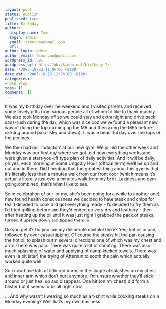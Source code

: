 ```yaml
---
layout: post
status: publish
published: true
title: Birthday
author:
  display_name: Tom
  login: admin
  email: tsmorgan@gmail.com
  url: ''
author_login: admin
author_email: tsmorgan@gmail.com
wordpress_id: 591
wordpress_url: http://ghijklmno.net/birthday-2/
date: '2003-10-22 11:06:00 +0100'
date_gmt: '2003-10-22 11:06:00 +0100'
categories:
- Old Blog
tags: []
comments: []
---
```

<p>It was my birthday over the weekend and I visited parents and received some lovely gifts from various people all of whom I&#8217;d like to thank muchly. We also took Monday off so we could stay and extra night and drive back sans-rush during the day, which was nice coz we&#8217;ve found a pleasant new way of doing the trip (coming up the M6 and then along the M65 before skirting around past Ilkley and down). It was a beautiful day over the tops of the penines.</p>

<p>We then had our &#8217;induction&#8217; at our new gym. We joined the other week and Monday was our first day where we got told how everything works and were given a start-you-off type plan of daily activities. And it will be daily, oh yes, each morning at Some Ungodly Hour (official term) we&#8217;ll be up and out and in there. Did I mention that the greatest thing about this gym is that it&#8217;s literally less than a minutes walk from our front door (which means it&#8217;s actually literally just over a minutes walk from my bed). Laziness and gym going combined, that&#8217;s what I like to see.</p>

<p>So in celebration of our (or my, she&#8217;s been going for a while to another one) new found health consciousness we decided to have steak and chips for tea. I decided to cook and got everything ready - I&#8217;d decided to fry them as I&#8217;d tried grilling before and they&#8217;d ended up very dry and leathery - then after heating up the oil until it was just right I grabbed the pack.of steaks, turned it upside down and tipped them in.</p>

<p>Do you get it? Do you see my deliberate mistake there? Yes, hot oil in pan, followed by over casual tipping. Of course the steaks hit the pan causing the hot oil to splash out in several directions one of which was my chest and arm. There was pain. There was quite a lot of shouting. There was also much splashing of water and applying of damp kitchen towels. There was even (a bit later) the trying of Aftersun to sooth the pain which actually worked quite well.</p>

<p>So I now have lots of little red burns in the shape of splashes on my chest and inner arm which don&#8217;t hurt anymore. I&#8217;m unsure whether they&#8217;ll stick around or just heal up and disappear. One bit (on my chest) did form a blister but it seems to be all right now.</p>

<p>... And why wasn&#8217;t I wearing so much as a t-shirt while cooking steaks on a Monday evening? Well that&#8217;s my own business.</p>

